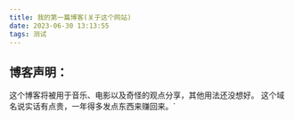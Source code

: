 ```yaml
---
title: 我的第一篇博客(关于这个网站)
date: 2023-06-30 13:13:55
tags: 测试
---
```


## 博客声明：
这个博客将被用于音乐、电影以及奇怪的观点分享，其他用法还没想好。
这个域名说实话有点贵，一年得多发点东西来赚回来。`

